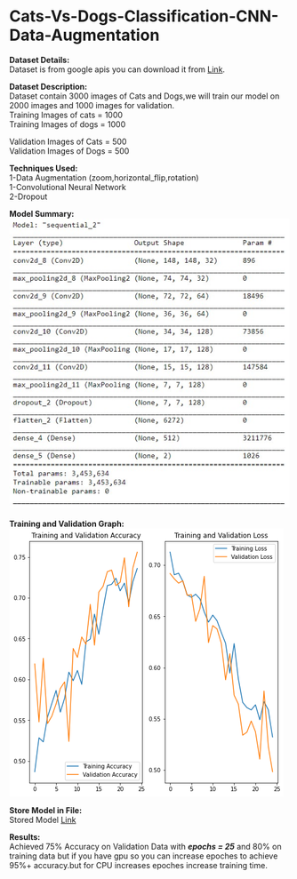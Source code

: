 # Cats-Vs-Dogs-Classification-CNN-Data-Augmentation
<b>Dataset Details:</b><Br>
Dataset is from google apis you can download it from <a href = "https://storage.googleapis.com/mledu-datasets/cats_and_dogs_filtered.zip">Link</a>.<br>

<b>Dataset Description:</b><br>
Dataset contain 3000 images of Cats and Dogs,we will train our model on 2000 images and 1000 images for validation.<br>
Training Images of cats = 1000<br>
Training Images of dogs = 1000<br>

Validation Images of Cats = 500<br>
Validation Images of Dogs = 500<br>

<b>Techniques Used:</b><br>
1-Data Augmentation (zoom,horizontal_flip,rotation)<br>
1-Convolutional Neural Network<br>
2-Dropout<br>

<b>Model Summary:</b><br>
<img src = "/Images/98.jpg"><br><br>
<b>Training and Validation Graph:</b><br>
<img src = "/Images/download.png"><br>

<b>Store Model in File:</b><br>
Stored Model <a href = "https://drive.google.com/file/d/1AtlKCOqGHTJjumfso62d8C9uSOHrC7nB/view?usp=sharing">Link</a><br>

<b>Results:</b><br>
Achieved 75% Accuracy on Validation Data with <b><i>epochs = 25</i></b> and 80% on training data but if you have gpu so you can increase epoches to achieve 95%+ accuracy.but for CPU increases epoches increase training time.<br>
